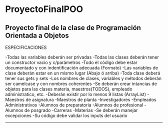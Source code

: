 # ProyectoFinalPOO
Proyecto final de la clase de Programación Orientada a Objetos 
------------------------
ESPECIFICACIONES

  -Todas las variables deberán ser privadas
  -Todas las clases deberán tener un constructor vacio y c/parámetros
  -Todo el código debe estar documentado y con indentificación adecuada (Formato)
  -Las variables de clase deberán estar en un mismo lugar (Abajo ó arriba)
  -Toda clase deberá tener sus gets y sets
  -Los nombres de clases, variables y métodos deberán ser camelcase y con nombres coherentes
  -Se deberán crear intancias de objetos para las clases materia, maestros(TODOS), empleado administratico, etc.
  -Deberán existir por lo menos 9 listas (ArrayList)
    -Maestros de asignatura
    -Maestros de planta
    -Investigadores
    -Empleados Administrativos
    -Alumnos de preparatoria
    -Alumnos de profesional
    -Alumnos de posgrado
    -Carreras
    -Materias
  -Se deberán manejar excepciones
  -Su código debe validar los inputs del usuario
  
------------------------


 
    
